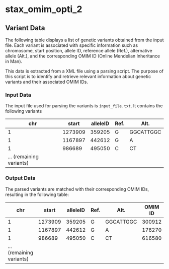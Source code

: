# stax_omim_opti_2


## Variant Data

The following table displays a list of genetic variants obtained from the input file. Each variant is associated with specific information such as chromosome, start position, allele ID, reference allele (Ref.), alternative allele (Alt.), and the corresponding OMIM ID (Online Mendelian Inheritance in Man).

This data is extracted from a XML file using a parsing script. The purpose of this script is to identify and retrieve relevant information about genetic variants and their associated OMIM IDs.

### Input Data

The input file used for parsing the variants is `input_file.txt`. It contains the following variants

| chr | start   | alleleID | Ref. | Alt.     |
| --- | ------- | -------- | ---- | -------- |
| 1   | 1273909 | 359205   | G    | GGCATTGGC |
| 1   | 1167897 | 442612   | G    | A        |
| 1   | 986689  | 495050   | C    | CT       |
| ... (remaining variants) |

### Output Data

The parsed variants are matched with their corresponding OMIM IDs, resulting in the following table:

| chr | start   | alleleID | Ref. | Alt.     | OMIM ID |
| --- | ------- | -------- | ---- | -------- | ------- |
| 1   | 1273909 | 359205   | G    | GGCATTGGC | 300912  |
| 1   | 1167897 | 442612   | G    | A        | 176270  |
| 1   | 986689  | 495050   | C    | CT       | 616580  |
| ... (remaining variants) |

